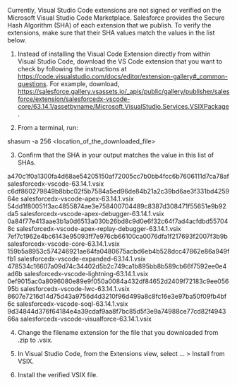 Currently, Visual Studio Code extensions are not signed or verified on the
Microsoft Visual Studio Code Marketplace. Salesforce provides the Secure Hash
Algorithm (SHA) of each extension that we publish. To verify the extensions,
make sure that their SHA values match the values in the list below.

1. Instead of installing the Visual Code Extension directly from within Visual
   Studio Code, download the VS Code extension that you want to check by
   following the instructions at
   https://code.visualstudio.com/docs/editor/extension-gallery#_common-questions.
   For example, download,
   https://salesforce.gallery.vsassets.io/_apis/public/gallery/publisher/salesforce/extension/salesforcedx-vscode-core/63.14.1/assetbyname/Microsoft.VisualStudio.Services.VSIXPackage.

2. From a terminal, run:

shasum -a 256 <location_of_the_downloaded_file>

3. Confirm that the SHA in your output matches the value in this list of SHAs.

a470c1f0a1300fa4d68ae54205150af72005cc7b0bb4fcc6b7606111d7ca78af  salesforcedx-vscode-63.14.1.vsix
c6df860279849b8bbc02f5b7584a5ed96de84b21a2c39bd6ae3f331bd425964e  salesforcedx-vscode-apex-63.14.1.vsix
54dd1f80051f3ac4855874ae3e758400704489c8387d308471f55651e9b92da5  salesforcedx-vscode-apex-debugger-63.14.1.vsix
0a84f77e413aae3b1a0d6513a030b26bd8c9d0e6f32c64f7ad4acfdbd557048c  salesforcedx-vscode-apex-replay-debugger-63.14.1.vsix
7ef7c1962e4bc6143e95093ff7e976cb66100ca0076dfa1f217693f2007f3b9b  salesforcedx-vscode-core-63.14.1.vsix
159b5a8953c574246921ae64fa0480675acbd6eb4b528dcc47862e86a949ffb1  salesforcedx-vscode-expanded-63.14.1.vsix
478534c16607a09d74c34402d5b2c749ca1b895bb8b589cb66f7592ee0e4ad6b  salesforcedx-vscode-lightning-63.14.1.vsix
0ef9015ac0a8096080e89e9f050a0084a432df84652d2409f72183c9ee05695b  salesforcedx-vscode-lwc-63.14.1.vsix
8607e7216d14d75d43a9756d4d3210f96d499a8c8fc16e3e97ba50f09fb4bf6c  salesforcedx-vscode-soql-63.14.1.vsix
9d34844d376f64184e4a39cdaf9aa8f7bc85d5f3e9a74988ce77cd82f494366a  salesforcedx-vscode-visualforce-63.14.1.vsix


4. Change the filename extension for the file that you downloaded from .zip to
.vsix.

5. In Visual Studio Code, from the Extensions view, select ... > Install from
VSIX.

6. Install the verified VSIX file.

